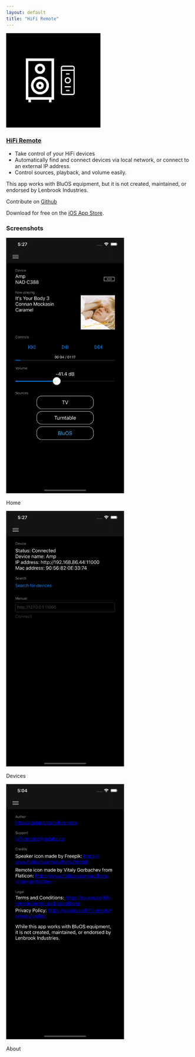 ```yaml
---
layout: default
title: "HiFi Remote"
---
```


<div class="row media mb-4">
    <img src="/media/hifi-remote-app-256.png" class="align-self-start mr-3" alt="HiFi remote app logo">
    <div class="media-body">
        <h3 class="mt-0"><a href="/hifi-remote">HiFi Remote</a></h3>
        <p>
            <ul>
                <li>Take control of your HiFi devices</li>
                <li>Automatically find and connect devices via local network, or connect to an external IP address.</li>
                <li>Control sources, playback, and volume easily.</li>
            </ul>
        </p>
        <p>This app works with BluOS equipment, but it is not created, maintained, or endorsed by Lenbrook Industries.</p>
        <p>Contribute on <a href="https://github.com/gxlabs/hifi-remote-ios">Github</a></p>
        <p>Download for free on the <a href="https://apps.apple.com/us/app/id1518676754">iOS App Store</a>.</p>
    </div>
</div>
<div class="row mt-4">
    <h3>Screenshots</h3>
</div>
<div class="row">
    <div class="col">
        <img src="/media/iphone-11-pro-max-home.png" width="320" alt="HiFi remote app home screen">
        <p>Home</p>
    </div>
    <div class="col">
        <img src="/media/iphone-11-pro-max-device.png" width="320" alt="HiFi remote app devices screen">
        <p>Devices</p>
    </div>
    <div class="col">
        <img src="/media/iphone-11-pro-max-about.png" width="320" alt="HiFi remote app about screen">
        <p>About</p>
    </div>
</div>
